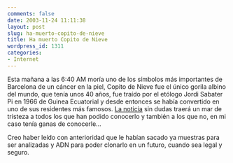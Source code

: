 ```yaml
---
comments: false
date: 2003-11-24 11:11:38
layout: post
slug: ha-muerto-copito-de-nieve
title: Ha muerto Copito de Nieve
wordpress_id: 1311
categories:
- Internet
---
```


Esta mañana a las 6:40 AM moría uno de los símbolos más importantes de Barcelona de un cáncer en la piel, Copito de Nieve fue el único gorila albino del mundo, que tenía unos 40 años, fue traído por el etólogo Jordi Sabater Pi en 1966 de Guinea Ecuatorial y desde entonces se había convertido en uno de sus residentes más famosos. [La noticia](http://www.elperiodico.com/default.asp?idpublicacio_PK=6&idioma=CAS&idnoticia_PK=82986&idseccio_PK=132&h=) sin dudas traerá un mar de tristeza a todos los que han podido conocerlo y también a los que no, en mi caso tenía ganas de conocerle…





Creo haber leído con anterioridad que le habían sacado ya muestras para ser analizadas y ADN para poder clonarlo en un futuro, cuando sea legal y seguro.




 
